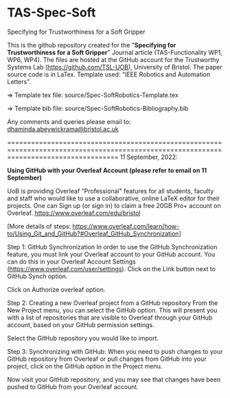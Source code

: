 # TAS-Spec-Soft
Specifying for Trustworthiness for a Soft Gripper

This is the github repository created for the "**Specifying for Trustworthiness for a Soft Gripper**" Journal article (TAS-Functionality WP1, WP6, WP4). The files are hosted at the GitHub account for the Trustworthy Systems Lab (https://github.com/TSL-UOB), University of Bristol. The paper source code is in LaTex. 
Template used: "IEEE Robotics and Automation Letters".

=> Template tex file: source/Spec-SoftRobotics-Template.tex

=> Template bib file: source/Spec-SoftRobotics-Bibliography.bib

Any comments and queries please email to: dhaminda.abeywickrama@bristol.ac.uk

========================================================================================================================================
11 September, 2022:

**Using GitHub with your Overleaf Account (please refer to email on 11 September)** 

UoB is providing Overleaf "Professional" features for all students, faculty and staff who would like to use a collaborative, online LaTeX editor for their projects. One can Sign up (or sign in) to claim a free 20GB Pro+ account on Overleaf. https://www.overleaf.com/edu/bristol

[More details of steps: https://www.overleaf.com/learn/how-to/Using_Git_and_GitHub?#Overleaf_GitHub_Synchronization]

Step 1: GitHub Synchronization
In order to use the GitHub Synchronization feature, you must link your Overleaf account to your GitHub account. You can do this in your Overleaf Account Settings (https://www.overleaf.com/user/settings). Click on the Link button next to GitHub Synch option. 

Click on Authorize overleaf option.

Step 2: Creating a new Overleaf project from a GitHub repository
From the New Project menu, you can select the GitHub option. This will present you with a list of repositories that are visible to Overleaf through your GitHub account, based on your GitHub permission settings.

Select the GitHub repository you would like to import.

Step 3: Synchronizing with GitHub:
When you need to push changes to your GitHub repository from Overleaf or pull changes from GitHub into your project, click on the GitHub option in the Project menu.

Now visit your GitHub repository, and you may see that changes have been pushed to GitHub from your Overleaf account. 
